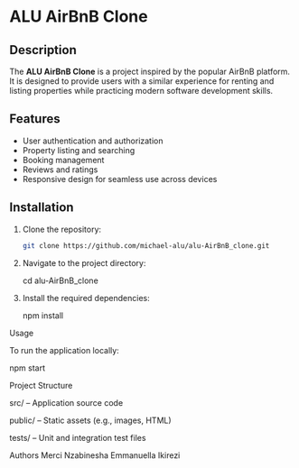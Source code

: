 # ALU AirBnB Clone

## Description
The **ALU AirBnB Clone** is a project inspired by the popular AirBnB platform.  
It is designed to provide users with a similar experience for renting and listing properties while practicing modern software development skills.

## Features
- User authentication and authorization  
- Property listing and searching  
- Booking management  
- Reviews and ratings  
- Responsive design for seamless use across devices  

## Installation
1. Clone the repository:
   ```bash
   git clone https://github.com/michael-alu/alu-AirBnB_clone.git

2. Navigate to the project directory:

   cd alu-AirBnB_clone


3. Install the required dependencies:

    npm install

Usage

To run the application locally:

npm start



Project Structure

src/ – Application source code

public/ – Static assets (e.g., images, HTML)

tests/ – Unit and integration test files

Authors
Merci Nzabinesha
Emmanuella Ikirezi

